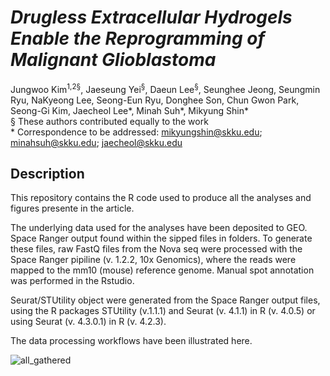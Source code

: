 # *Drugless Extracellular Hydrogels Enable the Reprogramming of Malignant Glioblastoma*
Jungwoo Kim<sup>1,</sup><sup>2</sup><sup>§</sup>, Jaeseung Yei<sup>§</sup>, Daeun Lee<sup>§</sup>, Seunghee Jeong, Seungmin Ryu, NaKyeong Lee, Seong-Eun Ryu, Donghee Son, Chun Gwon Park, Seong-Gi Kim, Jaecheol Lee\*, Minah Suh\*, Mikyung Shin\*<br>
§ These authors contributed equally to the work<br>
&ast; Correspondence to be addressed: mikyungshin@skku.edu; minahsuh@skku.edu; jaecheol@skku.edu


## Description
This repository contains the R code used to produce all the analyses and figures presente in the article.<br>

The underlying data used for the analyses have been deposited to GEO. Space Ranger output found within the sipped files in folders. To generate these files, raw FastQ files from the Nova seq were processed with the Space Ranger pipiline (v. 1.2.2, 10x Genomics), where the reads were mapped to the mm10 (mouse) reference genome. Manual spot annotation was performed in the Rstudio.<br>

Seurat/STUtility object were generated from the Space Ranger output files, using the R packages STUtility (v.1.1.1) and Seurat (v. 4.1.1) in R (v. 4.0.5) or using Seurat (v. 4.3.0.1) in R (v. 4.2.3).<br>

The data processing workflows have been illustrated here.<br>


![all_gathered](https://github.com/user-attachments/assets/c3f8d8cc-6e47-4353-9385-7d19119f3704)
